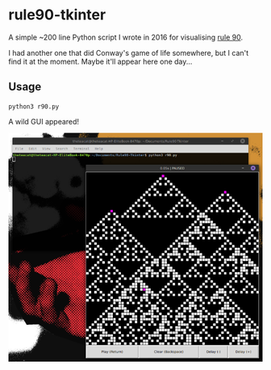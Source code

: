 # rule90-tkinter

A simple ~200 line Python script I wrote in 2016 for visualising [rule 90](https://en.wikipedia.org/wiki/Rule_90).

I had another one that did Conway's game of life somewhere, but I can't find it at the moment. Maybe it'll appear here one day...



## Usage

```
python3 r90.py
```

A wild GUI appeared!

![An example image showing the GUI](./usage.png)